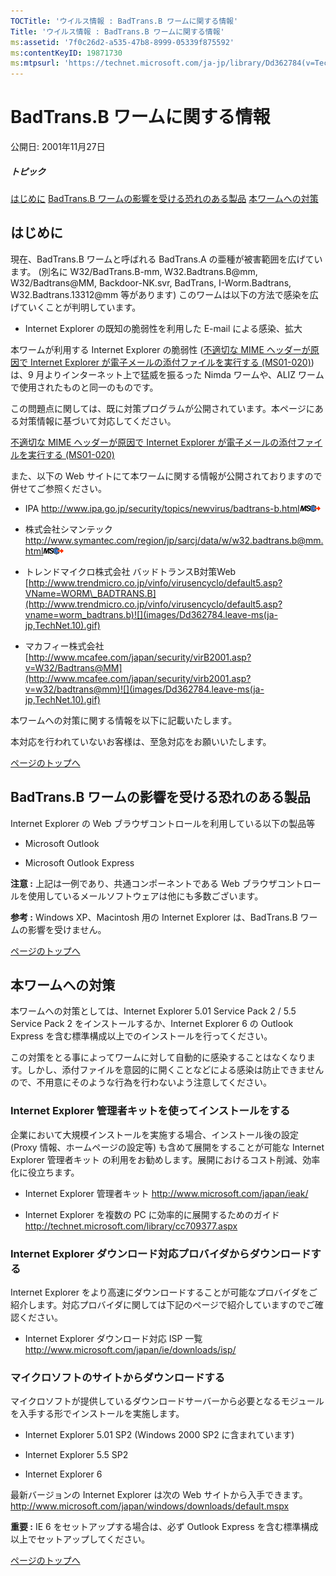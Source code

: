 ```yaml
---
TOCTitle: 'ウイルス情報 : BadTrans.B ワームに関する情報'
Title: 'ウイルス情報 : BadTrans.B ワームに関する情報'
ms:assetid: '7f0c26d2-a535-47b8-8999-05339f875592'
ms:contentKeyID: 19871730
ms:mtpsurl: 'https://technet.microsoft.com/ja-jp/library/Dd362784(v=TechNet.10)'
---
```


BadTrans.B ワームに関する情報
=============================

公開日: 2001年11月27日

##### トピック

[](#ez)[はじめに](#ez)
[](#ewc)[BadTrans.B ワームの影響を受ける恐れのある製品](#ewc)
[](#ehd)[本ワームへの対策](#ehd)

はじめに
--------

現在、BadTrans.B ワームと呼ばれる BadTrans.A の亜種が被害範囲を広げています。 (別名に W32/BadTrans.B-mm, W32.Badtrans.B@mm, W32/Badtrans@MM, Backdoor-NK.svr, BadTrans, I-Worm.Badtrans, W32.Badtrans.13312@mm 等があります) このワームは以下の方法で感染を広げていくことが判明しています。

-   Internet Explorer の既知の脆弱性を利用した E-mail による感染、拡大

本ワームが利用する Internet Explorer の脆弱性 ([不適切な MIME ヘッダーが原因で Internet Explorer が電子メールの添付ファイルを実行する (MS01-020)](http://www.microsoft.com/japan/technet/security/bulletin/ms01-020.mspx)) は、9 月よりインターネット上で猛威を振るった Nimda ワームや、ALIZ ワームで使用されたものと同一のものです。

この問題点に関しては、既に対策プログラムが公開されています。本ページにある対策情報に基づいて対応してください。

[不適切な MIME ヘッダーが原因で Internet Explorer が電子メールの添付ファイルを実行する (MS01-020)](http://www.microsoft.com/japan/technet/security/bulletin/ms01-020.mspx)

また、以下の Web サイトにて本ワームに関する情報が公開されておりますので併せてご参照ください。

-   IPA
    <http://www.ipa.go.jp/security/topics/newvirus/badtrans-b.html>![](images/Dd362784.leave-ms(ja-jp,TechNet.10).gif)

-   株式会社シマンテック
    <http://www.symantec.com/region/jp/sarcj/data/w/w32.badtrans.b@mm.html>![](images/Dd362784.leave-ms(ja-jp,TechNet.10).gif)

-   トレンドマイクロ株式会社 バッドトランスB対策Web
    [http://www.trendmicro.co.jp/vinfo/virusencyclo/default5.asp?VName=WORM\_BADTRANS.B](http://www.trendmicro.co.jp/vinfo/virusencyclo/default5.asp?vname=worm_badtrans.b)![](images/Dd362784.leave-ms(ja-jp,TechNet.10).gif)

-   マカフィー株式会社
    [http://www.mcafee.com/japan/security/virB2001.asp?v=W32/Badtrans@MM](http://www.mcafee.com/japan/security/virb2001.asp?v=w32/badtrans@mm)![](images/Dd362784.leave-ms(ja-jp,TechNet.10).gif)

本ワームへの対策に関する情報を以下に記載いたします。

本対応を行われていないお客様は、至急対応をお願いいたします。

[](#mainsection)[ページのトップへ](#mainsection)

BadTrans.B ワームの影響を受ける恐れのある製品
---------------------------------------------

Internet Explorer の Web ブラウザコントロールを利用している以下の製品等

-   Microsoft Outlook

-   Microsoft Outlook Express

**注意 :** 上記は一例であり、共通コンポーネントである Web ブラウザコントロールを使用しているメールソフトウェアは他にも多数ございます。

**参考 :** Windows XP、Macintosh 用の Internet Explorer は、BadTrans.B ワームの影響を受けません。

[](#mainsection)[ページのトップへ](#mainsection)

本ワームへの対策
----------------

本ワームへの対策としては、Internet Explorer 5.01 Service Pack 2 / 5.5 Service Pack 2 をインストールするか、Internet Explorer 6 の Outlook Express を含む標準構成以上でのインストールを行ってください。

この対策をとる事によってワームに対して自動的に感染することはなくなります。しかし、添付ファイルを意図的に開くことなどによる感染は防止できませんので、不用意にそのような行為を行わないよう注意してください。

### Internet Explorer 管理者キットを使ってインストールをする

企業において大規模インストールを実施する場合、インストール後の設定 (Proxy 情報、ホームページの設定等) も含めて展開をすることが可能な Internet Explorer 管理者キット の利用をお勧めします。展開におけるコスト削減、効率化に役立ちます。

-   Internet Explorer 管理者キット
    <http://www.microsoft.com/japan/ieak/>

-   Internet Explorer を複数の PC に効率的に展開するためのガイド
    <http://technet.microsoft.com/library/cc709377.aspx>

### Internet Explorer ダウンロード対応プロバイダからダウンロードする

Internet Explorer をより高速にダウンロードすることが可能なプロバイダをご紹介します。対応プロバイダに関しては下記のページで紹介していますのでご確認ください。

-   Internet Explorer ダウンロード対応 ISP 一覧
    http://www.microsoft.com/japan/ie/downloads/isp/

### マイクロソフトのサイトからダウンロードする

マイクロソフトが提供しているダウンロードサーバーから必要となるモジュールを入手する形でインストールを実施します。

-   Internet Explorer 5.01 SP2 (Windows 2000 SP2 に含まれています)

-   Internet Explorer 5.5 SP2

-   Internet Explorer 6

最新バージョンの Internet Explorer は次の Web サイトから入手できます。
<http://www.microsoft.com/japan/windows/downloads/default.mspx>

**重要 :** IE 6 をセットアップする場合は、必ず Outlook Express を含む標準構成以上でセットアップしてください。

[](#mainsection)[ページのトップへ](#mainsection)

